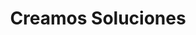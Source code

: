 ---
title: "Creamos Soluciones"
url: /ciudad-autonoma-de-buenos-aires/creamos-soluciones/
shop: Kopieren
---